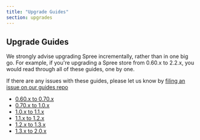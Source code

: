 ```yaml
---
title: "Upgrade Guides"
section: upgrades
---
```


## Upgrade Guides

We strongly advise upgrading Spree incrementally, rather than in one big go. For example, if you're upgrading a Spree store from 0.60.x to 2.2.x, you would read through all of these guides, one by one. 

If there are any issues with these guides, please let us know by [filing an issue on our guides repo](https://github.com/spree/spree-guides/issues/new)

* [0.60.x to 0.70.x](/developer/upgrades/point-sixty-to-point-seventy)
* [0.70.x to 1.0.x](/developer/upgrades/point-seventy-to-one-dot-oh)
* [1.0.x to 1.1.x](/developer/upgrades/one-dot-oh-to-one-dot-one)
* [1.1.x to 1.2.x](/developer/upgrades/one-dot-one-to-one-dot-two)
* [1.2.x to 1.3.x](/developer/upgrades/one-dot-two-to-one-dot-three)
* [1.3.x to 2.0.x](/developer/upgrades/one-dot-three-to-two-dot-oh)
